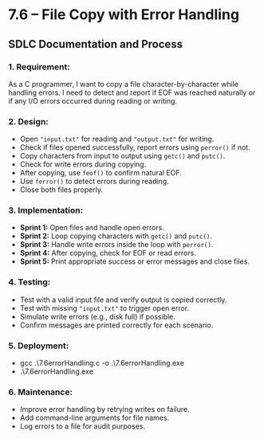 # 7.6 – File Copy with Error Handling  
## SDLC Documentation and Process

### 1. **Requirement:**
As a C programmer, I want to copy a file character-by-character while handling errors. I need to detect and report if EOF was reached naturally or if any I/O errors occurred during reading or writing.

### 2. **Design:**
- Open `"input.txt"` for reading and `"output.txt"` for writing.
- Check if files opened successfully, report errors using `perror()` if not.
- Copy characters from input to output using `getc()` and `putc()`.
- Check for write errors during copying.
- After copying, use `feof()` to confirm natural EOF.
- Use `ferror()` to detect errors during reading.
- Close both files properly.

### 3. **Implementation:**
- **Sprint 1:** Open files and handle open errors.
- **Sprint 2:** Loop copying characters with `getc()` and `putc()`.
- **Sprint 3:** Handle write errors inside the loop with `perror()`.
- **Sprint 4:** After copying, check for EOF or read errors.
- **Sprint 5:** Print appropriate success or error messages and close files.

### 4. **Testing:**
- Test with a valid input file and verify output is copied correctly.
- Test with missing `"input.txt"` to trigger open error.
- Simulate write errors (e.g., disk full) if possible.
- Confirm messages are printed correctly for each scenario.

### 5. **Deployment:**
- gcc .\7.6errorHandling.c -o .\7.6errorHandling.exe
- .\7.6errorHandling.exe

### 6. **Maintenance:**
- Improve error handling by retrying writes on failure.
- Add command-line arguments for file names.
- Log errors to a file for audit purposes.

